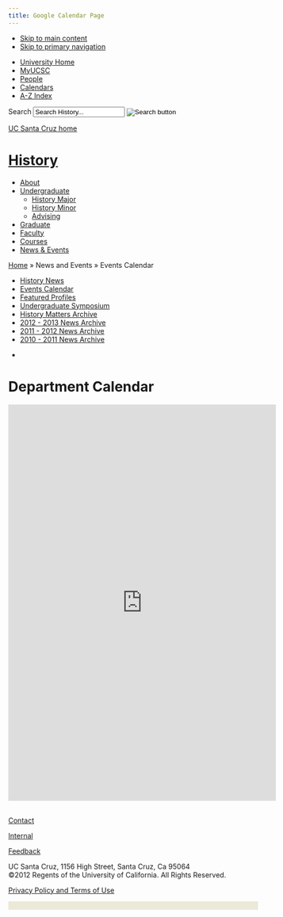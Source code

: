 ```yaml
---
title: Google Calendar Page
---
```


<!DOCTYPE html PUBLIC "-//W3C//DTD XHTML 1.0 Strict//EN" "http://www.w3.org/TR/xhtml1/DTD/xhtml1-strict.dtd">
<html xmlns="http://www.w3.org/1999/xhtml" lang="en" xml:lang="en">
<head>
<title>Department Calendar</title>
<meta content="text/html; charset=utf-8" http-equiv="Content-Type"><!--[if IE]>
<meta http-equiv="X-UA-Compatible" content="IE=7" />
<![endif]--><link href="css/ucsc.css" rel="stylesheet" type="text/css"><!-- jQuery and Modernizr  -->
<script src="https://ajax.googleapis.com/ajax/libs/jquery/1.7.1/jquery.min.js" type="text/javascript">
</script>
<script src="http://static.ucsc.edu/js/libs/modernizr-2.0.6.min.js" type="text/javascript">
</script>
<!-- Enjoy the View, Lightbox, default value, and custom JS functions -->
<script src="http://static.ucsc.edu/js/jquery.tabSlideOut.v1.3.js" type="text/javascript">
</script>
<script src="http://static.ucsc.edu/js/jquery.lightbox-0.5.js" type="text/javascript">
</script>
<script src="http://static.ucsc.edu/js/jquery.defaultvalue.js" type="text/javascript">
</script>
<script src="http://static.ucsc.edu/js/ucsc_base.js" type="text/javascript">
</script>
<!-- Lightbox CSS --><link href="http://static.ucsc.edu/css/jquery.lightbox-0.5.css" media="screen" rel="stylesheet" type="text/css"><!--[if IE]>
<link rel="stylesheet" type="text/css" href="http://static.ucsc.edu/css/fixie.css" />
<![endif]--><!-- Google Analytics -->
<script type="text/javascript">
// <![CDATA[
// If we are in the wcms tool, do not track pageviews
if (document.domain != 'wcms.ucsc.edu') {

  var _gaq = _gaq || [];
  _gaq.push(['_setAccount', 'UA-4301164-1']);
  _gaq.push(['_setDomainName', '.ucsc.edu']);
  _gaq.push(['_trackPageview']);

  (function() {
    var ga = document.createElement('script'); ga.type = 'text/javascript'; ga.async = true;
    ga.src = ('https:' == document.location.protocol ? 'https://ssl' : 'http://www') + '.google-analytics.com/ga.js';
    var s = document.getElementsByTagName('script')[0]; s.parentNode.insertBefore(ga, s);
  })();
};
// ]]>
</script>
  
</head>
<body class="contentLeftNav dept">

<!-- Accessibility links. Hidden until they receive :focus -->
<ul id="access-links">
    <li><a href="#mainContent">Skip to main content</a></li>
    <li><a href="#mainNav">Skip to primary navigation</a></li>
</ul>

<div id="wrap">
<div id="container">
<div id="content"><ul id="topNav">
<li class="ucscHome"><a href="http://www.ucsc.edu">University Home</a></li>
<li><a href="http://my.ucsc.edu" title="Go to the MyUCSC portal">MyUCSC</a></li>
<li><a href="http://www.ucsc.edu/tools/people.html" title="Find People - UCSC People Search">People</a></li>
<li><a href="http://www.ucsc.edu/tools/calendars.html" title="View UCSC events, academic, and administrative calendars">Calendars</a></li>
<li><a href="http://www.ucsc.edu/tools/azindex.html" title="A to Z index of important links">A-Z Index</a></li>
</ul> 
<div class="search"><!-- Google Custom Search --><form action="http://history.ucsc.edu/search.html" id="cse-search-box-site">
<div><input name="cx" type="hidden" value="009891836300427205563:qsl0lllpvy8"> <input name="cof" type="hidden" value="FORID:10"> <input name="ie" type="hidden" value="UTF-8"> <label class="hide" for="search-site">Search</label> <input class="query" id="search-site" name="q" type="text" value="Search History..."> <input alt="Search button" class="srchBtn" src="http://static.ucsc.edu/images/search_button.gif" type="image"></div>
</form><!-- end Google Custom Search --></div>
<div id="pageTitle"><a href="http://www.ucsc.edu/index.html" id="logo">UC Santa Cruz home</a> <h1><a href="../../index.html" title="History Department Home">History</a></h1></div>
<ul id="mainNav">
<li class="first"><a href="../../about/index.html">About</a></li>
<li><a href="../../undergraduate/index.html">Undergraduate</a> 
<ul>
<li><a href="../../undergraduate/history-major/index.html" title="History Major">History Major</a></li>
<li><a href="../../undergraduate/history-minor/index.html" title="History Minor">History Minor</a></li>
<li><a href="../../undergraduate/undergraduate-advising/index.html" title="Advising">Advising</a></li>
</ul>
</li>
<li><a href="../../graduate/index.html">Graduate</a></li>
<li><a href="../../faculty/profiles/index.php">Faculty</a></li>
<li><a href="../../courses/class-schedule-view.php">Courses</a></li>
<li><a href="../news/index.html">News &amp; Events</a></li>
</ul> 
<div id="breadcrumbs"><p><a href="../../index.html">
		Home</a> »
			News and Events » Events Calendar</p></div>
<div id="sprflt">
<div id="subNav">

<ul><li><a href="../news/index.html">History News</a></li><li><a href="index.html">Events Calendar</a></li><li><a href="../profiles/index.html">Featured Profiles</a></li><li><a href="http://history.ucsc.edu/undergraduate/undergraduate-research/ugrd-symposium.html">Undergraduate Symposium</a></li><li><a href="../history-matters-archive/index.html">History Matters Archive</a></li><li><a href="../1213 archives/index.html">2012 - 2013 News Archive</a></li><li><a href="../1112 archives/index.html">2011 - 2012 News Archive</a></li><li><a href="../1011 archives/index.html">2010 - 2011 News Archive</a></li></ul>

<ul class="block global"><li></li></ul>
</div>
<div id="mainContent"><h1 id="title">Department Calendar</h1><div class="contentBox"><iframe frameborder="0" height="800" scrolling="no" src="http://www.google.com/calendar/embed?src=q0b9u21iifjdiomlum50oss8n8%40group.calendar.google.com&amp;ctz=America/Los_Angeles" width="540"></iframe>&#65279;</div> </div>
<div id="footer"><p class="links"><a href="../../about/contact.html">Contact</a></p>
<p class="links"><a href="../../department-use-only.html">Internal</a></p>
<p class="links"><a href="../../feedback.php" title="Feedback">Feedback</a></p> <p class="address home">UC Santa Cruz, 1156 High Street, Santa Cruz, Ca 95064<br>
&#169;2012 Regents of the University of California. All Rights Reserved.</p></div>
<div id="page_bottom"><p><a href="http://its.ucsc.edu/terms/">Privacy Policy and Terms of Use</a></p></div>
</div>
<!-- /content -->

<div class="sleed" style="background-color:#ece9d8">&#160;</div></div>
<!-- /container -->
</div>
<!-- /wrap -->
</div>
</body>
</html>